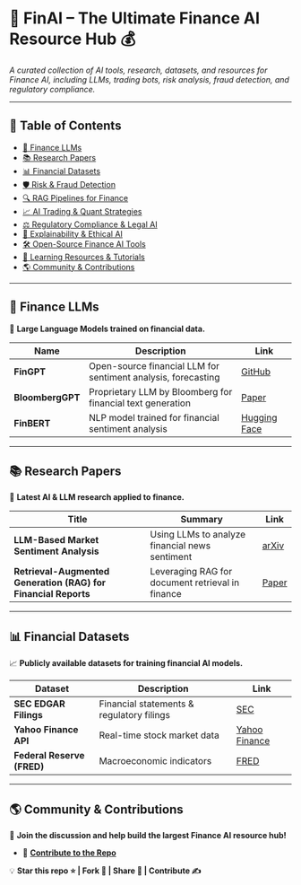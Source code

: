 # 🚀 FinAI – The Ultimate Finance AI Resource Hub 💰

*A curated collection of AI tools, research, datasets, and resources for Finance AI, including LLMs, trading bots, risk analysis, fraud detection, and regulatory compliance.*

---

## 📖 Table of Contents
- [🔹 Finance LLMs](#-finance-llms)
- [📚 Research Papers](#-research-papers)
- [📊 Financial Datasets](#-financial-datasets)
- [🛡️ Risk & Fraud Detection](#-risk--fraud-detection)
- [🔍 RAG Pipelines for Finance](#-rag-pipelines-for-finance)
- [📈 AI Trading & Quant Strategies](#-ai-trading--quant-strategies)
- [⚖️ Regulatory Compliance & Legal AI](#-regulatory-compliance--legal-ai)
- [🧠 Explainability & Ethical AI](#-explainability--ethical-ai)
- [🛠 Open-Source Finance AI Tools](#-open-source-finance-ai-tools)
- [📖 Learning Resources & Tutorials](#-learning-resources--tutorials)
- [🌎 Community & Contributions](#-community--contributions)

---

## **🔹 Finance LLMs**
🚀 **Large Language Models trained on financial data.**  

| Name | Description | Link |
|------|------------|------|
| **FinGPT** | Open-source financial LLM for sentiment analysis, forecasting | [GitHub](https://github.com/AI4Finance-Foundation/FinGPT) |
| **BloombergGPT** | Proprietary LLM by Bloomberg for financial text generation | [Paper](https://arxiv.org/abs/2303.17564) |
| **FinBERT** | NLP model trained for financial sentiment analysis | [Hugging Face](https://huggingface.co/) |

---

## **📚 Research Papers**
📄 **Latest AI & LLM research applied to finance.**  

| Title | Summary | Link |
|-------|---------|------|
| **LLM-Based Market Sentiment Analysis** | Using LLMs to analyze financial news sentiment | [arXiv](https://arxiv.org/) |
| **Retrieval-Augmented Generation (RAG) for Financial Reports** | Leveraging RAG for document retrieval in finance | [Paper](https://paperswithcode.com/) |

---

## **📊 Financial Datasets**
📈 **Publicly available datasets for training financial AI models.**  

| Dataset | Description | Link |
|---------|------------|------|
| **SEC EDGAR Filings** | Financial statements & regulatory filings | [SEC](https://www.sec.gov/edgar.shtml) |
| **Yahoo Finance API** | Real-time stock market data | [Yahoo Finance](https://www.yahoofinanceapi.com/) |
| **Federal Reserve (FRED)** | Macroeconomic indicators | [FRED](https://fred.stlouisfed.org/) |

---

## **🌎 Community & Contributions**
📢 **Join the discussion and help build the largest Finance AI resource hub!**  

- 🤝 **[Contribute to the Repo](CONTRIBUTING.md)**  

💡 **Star this repo ⭐ | Fork 🍴 | Share 💬 | Contribute ✍️**  
